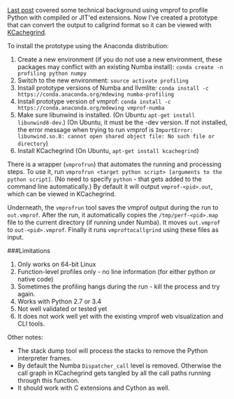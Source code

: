 <!-- 
.. title: Prototype for Profiling Python
.. slug: prototype-for-profiling-python
.. date: 2015-10-12 12:20:00 UTC-05:00
.. tags: python, Numba, profiling, vmprof
.. category: 
.. link: 
.. description: 
.. type: text
-->


[Last post](../towards-profiling-accelerated-python/) covered some technical background using vmprof to profile Python with compiled or JIT'ed extensions.
Now I've created a prototype that can convert the output to callgrind format so it can be viewed with [KCachegrind](http://kcachegrind.sourceforge.net/html/Home.html).


To install the prototype using the Anaconda distribution:

1. Create a new environment (if you do not use a new environment, these packages may conflict with an existing Numba install): `conda create -n profiling python numpy`
2. Switch to the new environment: `source activate profiling`
3. Install prototype versions of Numba and llvmlite: `conda install -c https://conda.anaconda.org/mdewing numba-profiling`
4. Install prototype version of vmprof: `conda install -c https://conda.anaconda.org/mdewing vmprof-numba`
5. Make sure libunwind is installed.  (On Ubuntu `apt-get install libunwind8-dev`.)
(On Ubuntu, it must be the -dev version.  If not installed, the error message when trying to run vmprof is `ImportError: libunwind.so.8: cannot open shared object file: No such file or directory`)
6. Install KCachegrind (On Ubuntu, `apt-get install kcachegrind`)

There is a wrapper (`vmprofrun`) that automates the running and processing steps.
To use it, run `vmprofrun <target python script> [arguments to the python script]`. 
(No need to specify `python` - that gets added to the command line automatically.)
By default it will output `vmprof-<pid>.out`, which can be viewed in KCachegrind.

Underneath, the `vmprofrun` tool saves the vmprof output during the run to `out.vmprof`. After the run, it automatically copies the `/tmp/perf-<pid>.map` file to the current directory (if running under Numba).
It moves `out.vmprof` to `out-<pid>.vmprof`.
Finally it runs `vmproftocallgrind` using these files as input.

###Limitations

1. Only works on 64-bit Linux
2. Function-level profiles only - no line information (for either python or native code)
3. Sometimes the profiling hangs during the run - kill the process and try again.
4. Works with Python 2.7 or 3.4
5. Not well validated or tested yet
6. It does not work well yet with the existing vmprof web visualization and CLI tools.


Other notes:

* The stack dump tool will process the stacks to remove the Python interpreter frames.
* By default the Numba `Dispatcher_call` level is removed.  Otherwise the call graph in KCachegrind gets tangled by all the call paths running through this function.
* It should work with C extensions and Cython as well.

